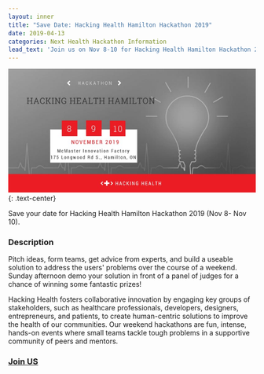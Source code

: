 ```yaml
---
layout: inner
title: "Save Date: Hacking Health Hamilton Hackathon 2019"
date: 2019-04-13
categories: Next Health Hackathon Information
lead_text: 'Join us on Nov 8-10 for Hacking Health Hamilton Hackathon 2019'
---
```

![Lauren](/img/2019-04-13/hackathon2019.png)
{: .text-center}

Save your date for Hacking Health Hamilton Hackathon 2019 (Nov 8- Nov 10).

### Description
Pitch ideas, form teams, get advice from experts, and build a useable solution to address the users' problems over the course of a weekend. Sunday afternoon demo your solution in front of a panel of judges for a chance of winning some fantastic prizes!

Hacking Health fosters collaborative innovation by engaging key groups of stakeholders, such as healthcare professionals, developers, designers, entrepreneurs, and patients, to create human-centric solutions to improve the health of our communities. Our weekend hackathons are fun, intense, hands-on events where small teams tackle tough problems in a supportive community of peers and mentors.


### [Join US](https://www.eventbrite.ca/e/hacking-health-hamilton-hackathon-2019-tickets-60104994657) 
